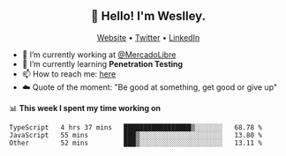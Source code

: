 <h2 align="center">👋 Hello! I'm Weslley.</h2>
<p align="center">
  <a href="http://weslleyneri.com.br">Website</a> •
  <a href="https://twitter.com/Weslley_Neri">Twitter</a> •
  <a href="https://www.linkedin.com/in/weslley-neri-3658908b">LinkedIn</a>
</p>


- 🔭 I’m currently working at [@MercadoLibre](https://github.com/mercadolibre)
- 🌱 I’m currently learning **Penetration Testing**
- 📫 How to reach me: [here](mailto:weslley39@gmail.com)
- ☁️ Quote of the moment: "Be good at something, get good or give up"

📊 **This week I spent my time working on**
<!--START_SECTION:waka-->

```text
TypeScript   4 hrs 37 mins   █████████████████▒░░░░░░░   68.78 %
JavaScript   55 mins         ███▒░░░░░░░░░░░░░░░░░░░░░   13.80 %
Other        52 mins         ███▒░░░░░░░░░░░░░░░░░░░░░   13.11 %
```

<!--END_SECTION:waka-->

<!-- Inspired by https://github.com/gruselhaus/gruselhaus -->